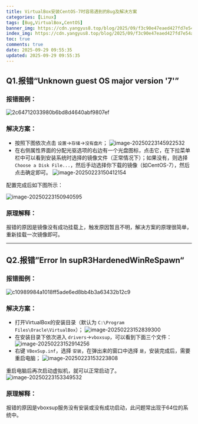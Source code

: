 ```yaml
---
title: VirtualBox安装CentOS-7时容易遇到的Bug及解决方案
categories: [Linux]
tags: [Bug,VirtualBox,CentOS]
banner_img: https://cdn.yangyus8.top/blog/2025/09/f3c90e47eaed427fd7e54a7f5989dea2.webp
index_img: https://cdn.yangyus8.top/blog/2025/09/f3c90e47eaed427fd7e54a7f5989dea2.webp
toc: true
comments: true
date: 2025-09-29 09:55:35
updated: 2025-09-29 09:55:35
---
```

## Q1.报错“Unknown guest OS major version '7'”

### 报错图例：

![2c64712033980b6bd8d4640abf9807ef](https://cdn.yangyus8.top/blog/2025/09/e4f414d2b70c095a2eb0f8e09f4b945b.webp)

### 解决方案：

- 按照下图依次点击 `设置`->`存储`->`没有盘片`；
  ![image-20250223145922532](https://cdn.yangyus8.top/blog/2025/09/9ad931b282b26b0a4bde6f825aecfc4a.webp)
- 在右侧属性界面的分配光驱选项的右边有一个光盘图标，点击它，在下拉菜单栏中可以看到安装系统时选择的镜像文件（正常情况下）；如果没有，则选择 `Choose a Disk File...`，然后手动选择你下载的镜像（如CentOS-7），然后点击确定即可。
  ![image-20250223150412154](https://cdn.yangyus8.top/blog/2025/09/fc2ac34db19bc7323dec4da1f5ebbeb4.webp)

配置完成后如下图所示：

![image-20250223150940595](https://cdn.yangyus8.top/blog/2025/09/2eaf1d798c98ae8e2588ff77668b6482.webp)

### 原理解释：

报错的原因是镜像没有成功挂载上，触发原因暂且不明，解决方案的原理很简单，重新挂载一次镜像即可。

---

## Q2.报错”Error In supR3HardenedWinReSpawn“

### 报错图例：

![c10989984a1018ff5ade6ed8bb4b3a63432b12c9](https://cdn.yangyus8.top/blog/2025/09/3b989e8eae3efa5c889cbedba1b17855.webp)

### 解决方案：

- 打开VirtualBox的安装目录（默认为 `C:\Program Files\Oracle\VirtualBox`）；
  ![image-20250223152839300](https://cdn.yangyus8.top/blog/2025/09/ed3d845a9f27b796cbffb4c6a2a62906.webp)
- 在安装目录下依次进入 `drivers`->`vboxsup`，可以看到下面三个文件：
  ![image-20250223152914256](https://cdn.yangyus8.top/blog/2025/09/13f44c1b515d0e9fd586c5cd92d3b556.webp)
- 右键 `VBoxSup.inf`，选择 `安装`，在弹出来的窗口中选择 `是`，安装完成后，需要重启电脑；
  ![image-20250223153223808](https://cdn.yangyus8.top/blog/2025/09/b479ef80196463554223f4a3205668e6.webp)

重启电脑后再次启动虚拟机，就可以正常启动了。
![image-20250223153349532](https://cdn.yangyus8.top/blog/2025/09/fb5bf7cd0087504c89e7ffe1f5133e4c.webp)

### 原理解释：

报错的原因是vboxsup服务没有安装或没有成功启动，此问题常出现于64位的系统中。
